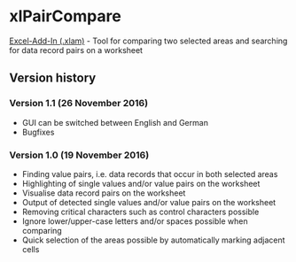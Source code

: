 # xlPairCompare
[Excel-Add-In (.xlam)](http://marco-krapf.de/excel/) - Tool for comparing two selected areas and searching for data record pairs on a worksheet

## Version history


### Version 1.1 (26 November 2016)
* GUI can be switched between English and German
* Bugfixes

### Version 1.0 (19 November 2016)
* Finding value pairs, i.e. data records that occur in both selected areas
* Highlighting of single values and/or value pairs on the worksheet
* Visualise data record pairs on the worksheet
* Output of detected single values and/or value pairs on the worksheet
* Removing critical characters such as control characters possible
* Ignore lower/upper-case letters and/or spaces possible when comparing
* Quick selection of the areas possible by automatically marking adjacent cells

